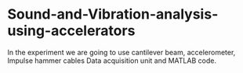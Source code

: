 # Sound-and-Vibration-analysis-using-accelerators
In the experiment we are going to use cantilever beam, accelerometer, Impulse hammer cables Data acquisition unit and MATLAB code.
